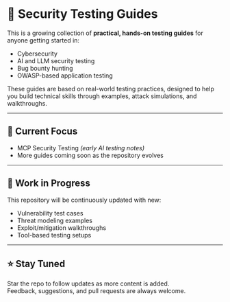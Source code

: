 # 🧪 Security Testing Guides

This is a growing collection of **practical, hands-on testing guides** for anyone getting started in:

- Cybersecurity
- AI and LLM security testing
- Bug bounty hunting
- OWASP-based application testing

These guides are based on real-world testing practices, designed to help you build technical skills through examples, attack simulations, and walkthroughs.

---

## 📘 Current Focus

- MCP Security Testing *(early AI testing notes)*
- More guides coming soon as the repository evolves

---

## 🚧 Work in Progress

This repository will be continuously updated with new:
- Vulnerability test cases
- Threat modeling examples
- Exploit/mitigation walkthroughs
- Tool-based testing setups

---

## ⭐ Stay Tuned

Star the repo to follow updates as more content is added.  
Feedback, suggestions, and pull requests are always welcome.
